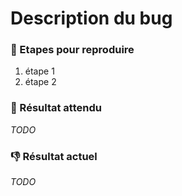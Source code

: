# Description du bug

### :repeat: Etapes pour reproduire

1. étape 1
2. étape 2

### :dart: Résultat attendu

*TODO*


### :-1: Résultat actuel

*TODO*

